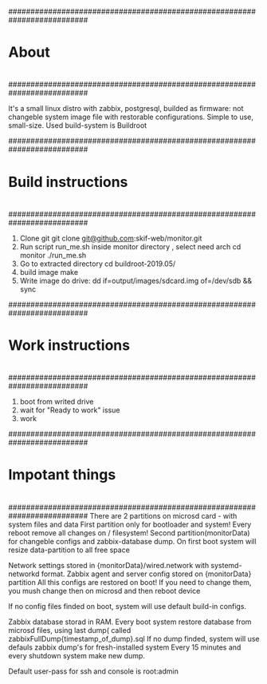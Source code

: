 ##########################################################################
#
# About
#
##########################################################################

It's a small linux distro with zabbix, postgresql, builded as firmware: not changeble system image file with restorable configurations. Simple to use, small-size.
Used build-system is Buildroot

##########################################################################
#
# Build instructions
#
##########################################################################
1) Clone git
git clone git@github.com:skif-web/monitor.git
2) Run script run_me.sh inside monitor directory , select need arch
cd monitor
./run_me.sh
3) Go to extracted directory
cd buildroot-2019.05/
4) build image
make 
6) Write image do drive:
dd if=output/images/sdcard.img of=/dev/sdb && sync

##########################################################################
#
# Work instructions
#
##########################################################################
1) boot from writed drive
2) wait for "Ready to work" issue
3) work

##########################################################################
#
# Impotant things
#
##########################################################################
There are 2 partitions on microsd card - with system files and data 
First partition only for bootloader and system!
Every reboot remove all changes on / filesystem!
Second partition(monitorData) for changeble configs and zabbix-database dump.
On first boot system will resize data-partition to all free space

Network settings stored in {monitorData}/wired.network with systemd-networkd format.
Zabbix agent and server config stored on {monitorData} partition
All this configs are  restored on boot! If you need to change them, you mush change then on microsd and then reboot device

If no config files finded on boot, system will use default build-in configs. 

Zabbix database storad in RAM. Every boot system restore database from microsd files, using last dump( called zabbixFullDump{timestamp_of_dump}.sql
If no dump finded, system will use defauls zabbix dump's for fresh-installed system
Every 15 minutes and every shutdown system make new dump.

Default user-pass for ssh and console is root:admin
